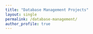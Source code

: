 ```yaml
---
title: "Database Management Projects"
layout: single
permalink: /database-management/
author_profile: true
---
```

